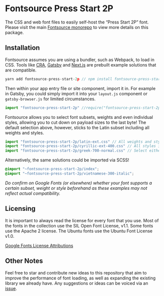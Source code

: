 # Fontsource Press Start 2P

The CSS and web font files to easily self-host the “Press Start 2P” font. Please visit the main [Fontsource monorepo](https://github.com/DecliningLotus/fontsource) to view more details on this package.

## Installation

Fontsource assumes you are using a bundler, such as Webpack, to load in CSS. Tools like [CRA](https://create-react-app.dev/), [Gatsby](https://www.gatsbyjs.org/) and [Next.js](https://nextjs.org/) are prebuilt example solutions that are compatible.

```javascript
yarn add fontsource-press-start-2p // npm install fontsource-press-start-2p
```

Then within your app entry file or site component, import it in. For example in Gatsby, you could simply import it into your `layout.js` component or `gatsby-browser.js` for limited circumstances.

```javascript
import "fontsource-press-start-2p" //require("fontsource-press-start-2p")
```

Fontsource allows you to select font subsets, weights and even individual styles, allowing you to cut down on payload sizes to the last byte! The default selection above, however, sticks to the Latin subset including all weights and styles.

```javascript
import "fontsource-press-start-2p/latin-ext.css" // All weights and styles included.
import "fontsource-press-start-2p/cyrillic-ext-400.css" // All styles included.
import "fontsource-press-start-2p/greek-700-normal.css" // Select either normal or italic.
```

Alternatively, the same solutions could be imported via SCSS!

```scss
@import "~fontsource-press-start-2p/index";
@import "~fontsource-press-start-2p/vietnamese-300-italic";
```

_Do confirm on Google Fonts (or elsewhere) whether your font supports a certain subset, weight or style beforehand as these examples may not reflect actual compatibility._

## Licensing

It is important to always read the license for every font that you use.
Most of the fonts in the collection use the SIL Open Font License, v1.1. Some fonts use the Apache 2 license. The Ubuntu fonts use the Ubuntu Font License v1.0.

[Google Fonts License Attributions](https://fonts.google.com/attribution)

## Other Notes

Feel free to star and contribute new ideas to this repository that aim to improve the performance of font loading, as well as expanding the existing library we already have. Any suggestions or ideas can be voiced via an [issue](https://github.com/DecliningLotus/fontsource/issues).
